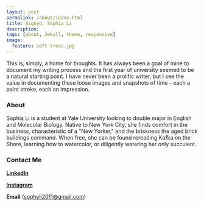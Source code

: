 ```yaml
---
layout: post
permalink: /about/index.html
title: Signed, Sophia Li
description: 
tags: [about, Jekyll, theme, responsive]
image:
  feature: soft-trees.jpg
---
```


This is, simply, a home for thoughts. It has always been a goal of mine to document my writing process and the first year of university seemed to be a natural starting point. I have never been a prolific writer, but I see the value in documenting these loose images and snapshots of time - each a paint stroke, each an impression. 

### About
Sophia Li is a student at Yale University looking to double major in English and Molecular Biology. Native to New York City, she finds comfort in the business, characteristic of a "New Yorker," and the briskness the aged brick buildings command. When free, she can be found rereading Kafka on the Shore, learning how to watercolor, or diligently watering her only succulent.

### Contact Me
**[LinkedIn](https://www.linkedin.com/in/sophia-li-308b1718a/)**

**[Instagram](https://www.instagram.com/soph.ia.li/)**

**Email** (sophyli2011@gmail.com)